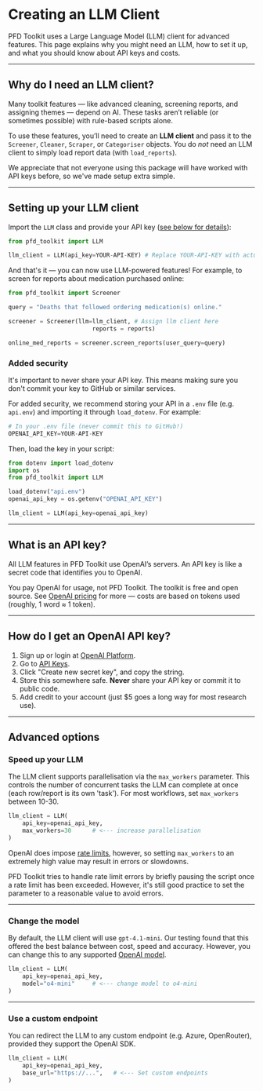 # Creating an LLM Client

PFD Toolkit uses a Large Language Model (LLM) client for advanced features. This page explains why you might need an LLM, how to set it up, and what you should know about API keys and costs.


---

## Why do I need an LLM client?

Many toolkit features — like advanced cleaning, screening reports, and assigning themes — depend on AI. These tasks aren’t reliable (or sometimes possible) with rule-based scripts alone.

To use these features, you’ll need to create an **LLM client** and pass it to the `Screener`, `Cleaner`, `Scraper`, or `Categoriser` objects. You do *not* need an LLM client to simply load report data (with `load_reports`).

We appreciate that not everyone using this package will have worked with API keys before, so we've made setup extra simple.

---

## Setting up your LLM client

Import the `LLM` class and provide your API key ([see below for details](#what-is-an-api-key)):

```py
from pfd_toolkit import LLM

llm_client = LLM(api_key=YOUR-API-KEY) # Replace YOUR-API-KEY with actual API key
```

And that's it — you can now use LLM-powered features! For example, to screen for reports about medication purchased online:

```py
from pfd_toolkit import Screener

query = "Deaths that followed ordering medication(s) online."

screener = Screener(llm=llm_client, # Assign llm client here
                        reports = reports)

online_med_reports = screener.screen_reports(user_query=query)

```

### Added security

It's important to never share your API key. This means making sure you don't commit your key to GitHub or similar services.

For added security, we recommend storing your API in a `.env` file (e.g. `api.env`) and importing it through `load_dotenv`. For example:

```py
# In your .env file (never commit this to GitHub!)
OPENAI_API_KEY=YOUR-API-KEY
```

Then, load the key in your script:

```py
from dotenv import load_dotenv
import os
from pfd_toolkit import LLM

load_dotenv("api.env")
openai_api_key = os.getenv("OPENAI_API_KEY")

llm_client = LLM(api_key=openai_api_key)
```


---

## What is an API key?

All LLM features in PFD Toolkit use OpenAI’s servers. An API key is like a secret code that identifies you to OpenAI.

You pay OpenAI for usage, not PFD Toolkit. The toolkit is free and open source.
See [OpenAI pricing](https://openai.com/api/pricing/) for more — costs are based on tokens used (roughly, 1 word ≈ 1 token).


---

## How do I get an OpenAI API key?

1. Sign up or login at [OpenAI Platform](https://platform.openai.com).
2. Go to [API Keys](https://platform.openai.com/api-keys).
3. Click "Create new secret key", and copy the string.
4. Store this somewhere safe. **Never** share your API key or commit it to public code.
5. Add credit to your account (just $5 goes a long way for most research use).

---

## Advanced options

### Speed up your LLM

The LLM client supports parallelisation via the `max_workers` parameter. This controls the number of concurrent tasks the LLM can complete at once (each row/report is its own 'task'). For most workflows, set `max_workers` between 10-30.


```py
llm_client = LLM(
    api_key=openai_api_key,
    max_workers=30      # <--- increase parallelisation
)
```

OpenAI does impose [rate limits](https://platform.openai.com/docs/guides/rate-limits), however, so setting `max_workers` to an extremely high value may result in errors or slowdowns. 

PFD Toolkit tries to handle rate limit errors by briefly pausing the script once a rate limit has been exceeded. However, it's still good practice to set the parameter to a reasonable value to avoid errors.

---

### Change the model

By default, the LLM client will use `gpt-4.1-mini`. Our testing found that this offered the best balance between cost, speed and accuracy. However, you can change this to any supported [OpenAI model](https://platform.openai.com/docs/models).

```py
llm_client = LLM(
    api_key=openai_api_key,
    model="o4-mini"     # <--- change model to o4-mini
)
```

---

### Use a custom endpoint

You can redirect the LLM to any custom endpoint (e.g. Azure, OpenRouter), provided they support the OpenAI SDK.

```py
llm_client = LLM(
    api_key=openai_api_key,
    base_url="https://...",   # <--- Set custom endpoints
)
```

